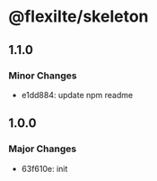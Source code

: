 # @flexilte/skeleton

## 1.1.0

### Minor Changes

- e1dd884: update npm readme

## 1.0.0

### Major Changes

- 63f610e: init
